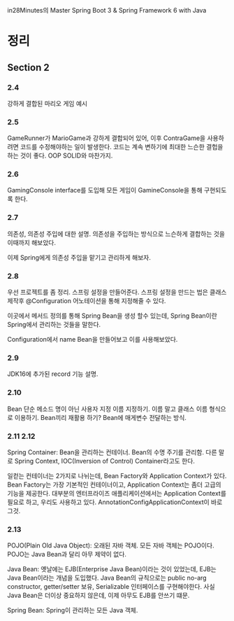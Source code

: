 in28Minutes의 Master Spring Boot 3 & Spring Framework 6 with Java


# 정리

## Section 2
### 2.4
강하게 결합된 마리오 게임 예시

### 2.5
GameRunner가 MarioGame과 강하게 결합되어 있어, 이후 ContraGame을 사용하려면 코드를 수정해야하는 일이 발생한다.
코드는 계속 변하기에 최대한 느슨한 결헙을 하는 것이 좋다. OOP SOLID와 마찬가지.

### 2.6
GamingConsole interface를 도입해 모든 게임이 GamineConsole을 통해 구현되도록 한다.

### 2.7
의존성, 의존성 주입에 대한 설명.
의존성을 주입하는 방식으로 느슨하게 결합하는 것을 이때까지 해보았다. 

이제 Spring에게 의존성 주입을 맡기고 관리하게 해보자.

### 2.8
우선 프로젝트를 좀 정리. 스프링 설정을 만들어준다. 스프링 설정을 만드는 법은 클래스 제작후 @Configuration 어노테이션을 통해 지정해줄 수 있다.

이곳에서 메서드 정의를 통해 Spring Bean을 생성 할수 있는데, Spring Bean이란 Spring에서 관리하는 것들을 말한다.

Configuration에서 name Bean을 만들어보고 이를 사용해보았다. 

### 2.9
JDK16에 추가된 record 기능 설명.

### 2.10
Bean 단순 메소드 명이 아닌 사용자 지정 이름 지정하기. 이름 말고 클래스 이름 형식으로 이용하기. Bean끼리 재활용 하기? Bean에 매게변수 전달하는 방식.

### 2.11 2.12
Spring Container: Bean을 관리하는 컨테이너. Bean의 수명 주기를 관리함. 다른 말로 Spring Context, IOC(Inversion of Control) Container라고도 한다.

일컫는 컨테이너는 2가지로 나뉘는데, Bean Factory와 Application Context가 있다. Bean Factory는 가장 기본적인 컨테이너이고, Application Context는 좀더 고급의 기능을 제공한다.
대부분의 엔터프라이즈 애플리케이션에서는 Application Context를 필요로 하고, 우리도 사용하고 있다. AnnotationConfigApplicationContext이 바로 그것.

### 2.13
POJO(Plain Old Java Object): 오래된 자바 객체. 모든 자바 객체는 POJO이다. POJO는 Java Bean과 달리 아무 제약이 없다.

Java Bean: 옛날에는 EJB(Enterprise Java Bean)이라는 것이 있었는데, EJB는 Java Bean이라는 개념을 도입했다.
Java Bean의 규칙으로는 public no-arg constructor, getter/setter 보유, Serializable 인터페이스를 구현해야한다.
사실 Java Bean은 더이상 중요하지 않은데, 이제 아무도 EJB를 안쓰기 떄문.

Spring Bean: Spring이 관리하는 모든 Java 객체.